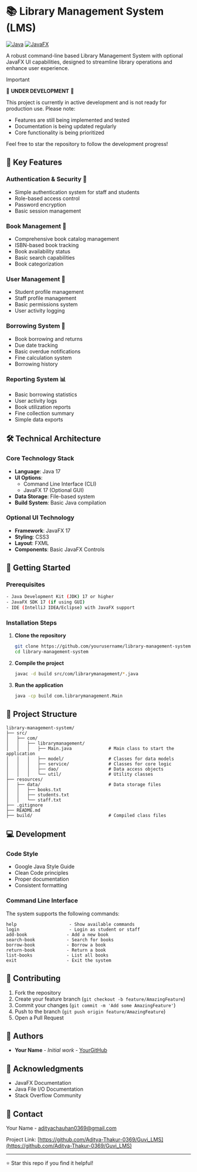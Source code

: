 # 📚 Library Management System (LMS)

[![Java](https://img.shields.io/badge/Java-17-red)](https://www.oracle.com/java/)
[![JavaFX](https://img.shields.io/badge/JavaFX-17-blue)](https://openjfx.io/)

A robust command-line based Library Management System with optional JavaFX UI capabilities, designed to streamline library operations and enhance user experience.

> [!IMPORTANT]
> 🚧 **UNDER DEVELOPMENT** 🚧
>
> This project is currently in active development and is not ready for production use.
> Please note:
> - Features are still being implemented and tested
> - Documentation is being updated regularly
> - Core functionality is being prioritized
>
> Feel free to star the repository to follow the development progress!

## 🌟 Key Features

### Authentication & Security 🔐
- Simple authentication system for staff and students
- Role-based access control
- Password encryption
- Basic session management

### Book Management 📖
- Comprehensive book catalog management
- ISBN-based book tracking
- Book availability status
- Basic search capabilities
- Book categorization

### User Management 👥
- Student profile management
- Staff profile management
- Basic permissions system
- User activity logging

### Borrowing System 🔄
- Book borrowing and returns
- Due date tracking
- Basic overdue notifications
- Fine calculation system
- Borrowing history

### Reporting System 📊
- Basic borrowing statistics
- User activity logs
- Book utilization reports
- Fine collection summary
- Simple data exports

## 🛠️ Technical Architecture

### Core Technology Stack
- **Language**: Java 17
- **UI Options**: 
  - Command Line Interface (CLI)
  - JavaFX 17 (Optional GUI)
- **Data Storage**: File-based system
- **Build System**: Basic Java compilation

### Optional UI Technology
- **Framework**: JavaFX 17
- **Styling**: CSS3
- **Layout**: FXML
- **Components**: Basic JavaFX Controls

## 🚀 Getting Started

### Prerequisites
```bash
- Java Development Kit (JDK) 17 or higher
- JavaFX SDK 17 (if using GUI)
- IDE (IntelliJ IDEA/Eclipse) with JavaFX support
```

### Installation Steps

1. **Clone the repository**
   ```bash
   git clone https://github.com/yourusername/library-management-system.git
   cd library-management-system
   ```

2. **Compile the project**
   ```bash
   javac -d build src/com/librarymanagement/*.java
   ```

3. **Run the application**
   ```bash
   java -cp build com.librarymanagement.Main
   ```

## 🔧 Project Structure

```plaintext
library-management-system/
├── src/
│   ├── com/
│   │   ├── librarymanagement/
│   │   │   ├── Main.java              # Main class to start the application
│   │   │   ├── model/                 # Classes for data models
│   │   │   ├── service/               # Classes for core logic
│   │   │   ├── dao/                   # Data access objects
│   │   │   └── util/                  # Utility classes
├── resources/
│   ├── data/                          # Data storage files
│   │   ├── books.txt
│   │   ├── students.txt
│   │   └── staff.txt
├── .gitignore
├── README.md
├── build/                             # Compiled class files
```

## 💻 Development

### Code Style
- Google Java Style Guide
- Clean Code principles
- Proper documentation
- Consistent formatting

### Command Line Interface
The system supports the following commands:
```plaintext
help                    - Show available commands
login                   - Login as student or staff
add-book               - Add a new book
search-book            - Search for books
borrow-book            - Borrow a book
return-book            - Return a book
list-books             - List all books
exit                   - Exit the system
```

## 🤝 Contributing

1. Fork the repository
2. Create your feature branch (`git checkout -b feature/AmazingFeature`)
3. Commit your changes (`git commit -m 'Add some AmazingFeature'`)
4. Push to the branch (`git push origin feature/AmazingFeature`)
5. Open a Pull Request

## 👥 Authors

- **Your Name** - *Initial work* - [YourGitHub](https://github.com/Aditya-Thakur-369)

## 🙏 Acknowledgments

- JavaFX Documentation
- Java File I/O Documentation
- Stack Overflow Community

## 📧 Contact

Your Name - adityachauhan0369@gmail.com

Project Link: [https://github.com/Aditya-Thakur-0369/Guvi_LMS](https://github.com/Aditya-Thakur-0369/Guvi_LMS)

---
⭐️ Star this repo if you find it helpful!
